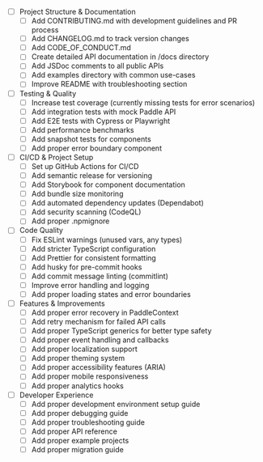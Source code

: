 - [ ] Project Structure & Documentation
  - [ ] Add CONTRIBUTING.md with development guidelines and PR process
  - [ ] Add CHANGELOG.md to track version changes
  - [ ] Add CODE_OF_CONDUCT.md
  - [ ] Create detailed API documentation in /docs directory
  - [ ] Add JSDoc comments to all public APIs
  - [ ] Add examples directory with common use-cases
  - [ ] Improve README with troubleshooting section

- [ ] Testing & Quality
  - [ ] Increase test coverage (currently missing tests for error scenarios)
  - [ ] Add integration tests with mock Paddle API
  - [ ] Add E2E tests with Cypress or Playwright
  - [ ] Add performance benchmarks
  - [ ] Add snapshot tests for components
  - [ ] Add proper error boundary component

- [ ] CI/CD & Project Setup
  - [ ] Set up GitHub Actions for CI/CD
  - [ ] Add semantic release for versioning
  - [ ] Add Storybook for component documentation
  - [ ] Add bundle size monitoring
  - [ ] Add automated dependency updates (Dependabot)
  - [ ] Add security scanning (CodeQL)
  - [ ] Add proper .npmignore

- [ ] Code Quality
  - [ ] Fix ESLint warnings (unused vars, any types)
  - [ ] Add stricter TypeScript configuration
  - [ ] Add Prettier for consistent formatting
  - [ ] Add husky for pre-commit hooks
  - [ ] Add commit message linting (commitlint)
  - [ ] Improve error handling and logging
  - [ ] Add proper loading states and error boundaries

- [ ] Features & Improvements
  - [ ] Add proper error recovery in PaddleContext
  - [ ] Add retry mechanism for failed API calls
  - [ ] Add proper TypeScript generics for better type safety
  - [ ] Add proper event handling and callbacks
  - [ ] Add proper localization support
  - [ ] Add proper theming system
  - [ ] Add proper accessibility features (ARIA)
  - [ ] Add proper mobile responsiveness
  - [ ] Add proper analytics hooks

- [ ] Developer Experience
  - [ ] Add proper development environment setup guide
  - [ ] Add proper debugging guide
  - [ ] Add proper troubleshooting guide
  - [ ] Add proper API reference
  - [ ] Add proper example projects
  - [ ] Add proper migration guide
